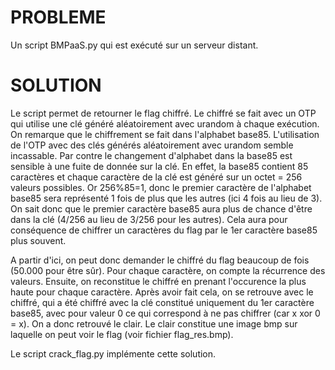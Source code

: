 # PROBLEME
Un script BMPaaS.py qui est exécuté sur un serveur distant.

# SOLUTION
Le script permet de retourner le flag chiffré. Le chiffré se fait avec un OTP qui utilise une clé généré aléatoirement avec urandom à chaque exécution.
On remarque que le chiffrement se fait dans l'alphabet base85.
L'utilisation de l'OTP avec des clés générés aléatoirement avec urandom semble incassable.
Par contre le changement d'alphabet dans la base85 est sensible à une fuite de donnée sur la clé. En effet, la base85 contient 85 caractères et chaque caractère de la clé est généré sur un octet = 256 valeurs possibles. Or 256%85=1, donc le premier caractère de l'alphabet base85 sera représenté 1 fois de plus que les autres (ici 4 fois au lieu de 3). On sait donc que le premier caractère base85 aura plus de chance d'être dans la clé (4/256 au lieu de 3/256 pour les autres). Cela aura pour conséquence de chiffrer un caractères du flag par le 1er caractère base85 plus souvent.

A partir d'ici, on peut donc demander le chiffré du flag beaucoup de fois (50.000 pour être sûr). Pour chaque caractère, on compte la récurrence des valeurs. Ensuite, on reconstitue le chiffré en prenant l'occurence la plus haute pour chaque caractère. Après avoir fait cela, on se retrouve avec le chiffré, qui a été chiffré avec la clé constitué uniquement du 1er caractère base85, avec pour valeur 0 ce qui correspond à ne pas chiffrer (car x xor 0 = x). On a donc retrouvé le clair. Le clair constitue une image bmp sur laquelle on peut voir le flag (voir fichier flag_res.bmp).

Le script crack_flag.py implémente cette solution.
